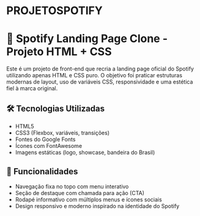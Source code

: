 # PROJETOSPOTIFY

# 🎵 Spotify Landing Page Clone - Projeto HTML + CSS

Este é um projeto de front-end que recria a landing page oficial do Spotify utilizando apenas HTML e CSS puro. O objetivo foi praticar estruturas modernas de layout, uso de variáveis CSS, responsividade e uma estética fiel à marca original.

## 🛠️ Tecnologias Utilizadas
- HTML5
- CSS3 (Flexbox, variáveis, transições)
- Fontes do Google Fonts
- Ícones com FontAwesome
- Imagens estáticas (logo, showcase, bandeira do Brasil)

## 🎯 Funcionalidades
- Navegação fixa no topo com menu interativo
- Seção de destaque com chamada para ação (CTA)
- Rodapé informativo com múltiplos menus e ícones sociais
- Design responsivo e moderno inspirado na identidade do Spotify

